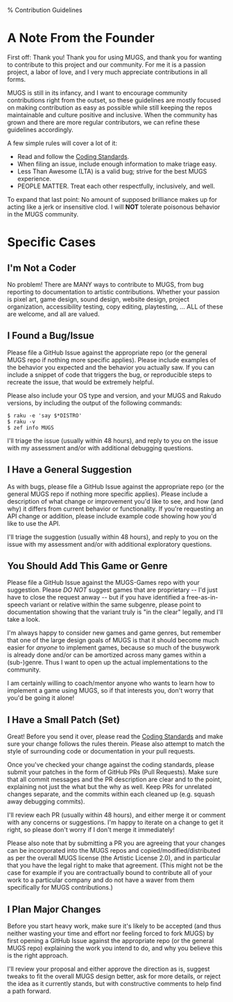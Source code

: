 % Contribution Guidelines


# A Note From the Founder

First off:  Thank you!  Thank you for using MUGS, and thank you for wanting
to contribute to this project and our community.  For me it is a passion
project, a labor of love, and I very much appreciate contributions in all forms.

MUGS is still in its infancy, and I want to encourage community contributions
right from the outset, so these guidelines are mostly focused on making
contribution as easy as possible while still keeping the repos maintainable
and culture positive and inclusive.  When the community has grown and there are
more regular contributors, we can refine these guidelines accordingly.

A few simple rules will cover a lot of it:

* Read and follow the [Coding Standards](https://github.com/Raku-MUGS/MUGS/tree/main/docs/design/coding-standards.md).
* When filing an issue, include enough information to make triage easy.
* Less Than Awesome (LTA) is a valid bug; strive for the best MUGS experience.
* PEOPLE MATTER.  Treat each other respectfully, inclusively, and well.

To expand that last point:  No amount of supposed brilliance makes up for acting
like a jerk or insensitive clod.  I will **NOT** tolerate poisonous behavior
in the MUGS community.


# Specific Cases

## I'm Not a Coder

No problem!  There are MANY ways to contribute to MUGS, from bug reporting
to documentation to artistic contributions.  Whether your passion is pixel
art, game design, sound design, website design, project organization,
accessibility testing, copy editing, playtesting, ... ALL of these are welcome,
and all are valued.


## I Found a Bug/Issue

Please file a GitHub Issue against the appropriate repo (or the general MUGS
repo if nothing more specific applies).  Please include examples of the
behavior you expected and the behavior you actually saw.  If you can include
a snippet of code that triggers the bug, or reproducible steps to recreate
the issue, that would be extremely helpful.

Please also include your OS type and version, and your MUGS and Rakudo
versions, by including the output of the following commands:

```
$ raku -e 'say $*DISTRO'
$ raku -v
$ zef info MUGS
```

I'll triage the issue (usually within 48 hours), and reply to you on the
issue with my assessment and/or with additional debugging questions.


## I Have a General Suggestion

As with bugs, please file a GitHub Issue against the appropriate repo (or the
general MUGS repo if nothing more specific applies).  Please include a
description of what change or improvement you'd like to see, and how (and why)
it differs from current behavior or functionality.  If you're requesting an API
change or addition, please include example code showing how you'd like to use
the API.

I'll triage the suggestion (usually within 48 hours), and reply to you on the
issue with my assessment and/or with additional exploratory questions.


## You Should Add This Game or Genre

Please file a GitHub Issue against the MUGS-Games repo with your suggestion.
Please *DO NOT* suggest games that are proprietary -- I'd just have to close
the request anway -- but if you have identified a free-as-in-speech variant or
relative within the same subgenre, please point to documentation showing that
the variant truly is "in the clear" legally, and I'll take a look.

I'm always happy to consider new games and game genres, but remember that one
of the large design goals of MUGS is that it should become much easier for
*anyone* to implement games, because so much of the busywork is already done
and/or can be amortized across many games within a (sub-)genre.  Thus I want to
open up the actual implementations to the community.

I am certainly willing to coach/mentor anyone who wants to learn how to
implement a game using MUGS, so if that interests you, don't worry that you'd
be going it alone!


## I Have a Small Patch (Set)

Great!  Before you send it over, please read the
[Coding Standards](https://github.com/Raku-MUGS/MUGS/tree/main/docs/design/coding-standards.md)
and make sure your change follows the rules therein.  Please also attempt to
match the style of surrounding code or documentation in your pull requests.

Once you've checked your change against the coding standards, please submit
your patches in the form of GitHub PRs (Pull Requests).  Make sure that all
commit messages and the PR description are clear and to the point, explaining
not just the what but the why as well.  Keep PRs for unrelated changes
separate, and the commits within each cleaned up (e.g. squash away debugging
commits).

I'll review each PR (usually within 48 hours), and either merge it or comment
with any concerns or suggestions.  I'm happy to iterate on a change to get it
right, so please don't worry if I don't merge it immediately!

Please also note that by submitting a PR you are agreeing that your changes can
be incorporated into the MUGS repos and copied/modified/distributed as per the
overall MUGS license (the Artistic License 2.0), and in particular that you
have the legal right to make that agreement.  (This might not be the case for
example if you are contractually bound to contribute all of your work to a
particular company and do not have a waver from them specifically for MUGS
contributions.)


## I Plan Major Changes

Before you start heavy work, make sure it's likely to be accepted (and thus
neither wasting your time and effort nor feeling forced to fork MUGS) by first
opening a GitHub Issue against the appropriate repo (or the general MUGS repo)
explaining the work you intend to do, and why you believe this is the right
approach.

I'll review your proposal and either approve the direction as is, suggest
tweaks to fit the overall MUGS design better, ask for more details, or reject
the idea as it currently stands, but with constructive comments to help find a
path forward.
